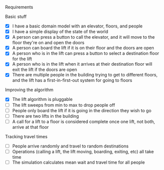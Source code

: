 Requirements

Basic stuff
- [X] I have a basic domain model with an elevator, floors, and people
- [X] I have a simple display of the state of the world
- [X] A person can press a button to call the elevator, and it will move to the floor they're on and open the doors
- [X] A person can board the lift if it is on their floor and the doors are open
- [X] A person who is in the lift can press a button to select a destination floor for the lift
- [X] A person who is in the lift when it arrives at their destination floor will exit the lift if the doors are open
- [X] There are multiple people in the building trying to get to different floors, and the lift has a first-in-first-out system for going to floors

Improving the algorithm
- [X] The lift algorithm is pluggable
- [ ] The lift sweeps from min to max to drop people off
- [ ] People only board the lift if it is going in the direction they wish to go
- [ ] There are two lifts in the building
- [ ] A call for a lift to a floor is considered complete once one lift, not both, arrive at that floor

Tracking travel times
- [ ] People arrive randomly and travel to random destinations
- [ ] Operations (calling a lift, the lift moving, boarding, exiting, etc) all take time
- [ ] The simulation calculates mean wait and travel time for all people
